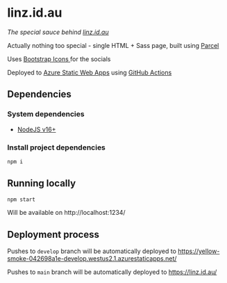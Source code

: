 # linz.id.au

_The special sauce behind [linz.id.au](https://linz.id.au/)_

Actually nothing too special - single HTML + Sass page, built using [Parcel](https://parceljs.org/)

Uses [Bootstrap Icons
](https://icons.getbootstrap.com/) for the socials

Deployed to [Azure Static Web Apps](https://azure.microsoft.com/en-au/services/app-service/static/) using [GitHub Actions](https://github.com/features/actions)

## Dependencies

### System dependencies

* [NodeJS v16+](https://nodejs.org/)

### Install project dependencies

```sh
npm i
```

## Running locally

```sh
npm start
```

Will be available on http://localhost:1234/

## Deployment process

Pushes to `develop` branch will be automatically deployed to https://yellow-smoke-042698a1e-develop.westus2.1.azurestaticapps.net/

Pushes to `main` branch will be automatically deployed to https://linz.id.au/
